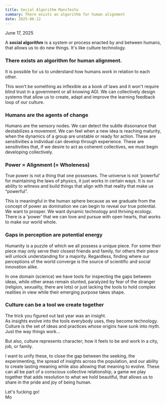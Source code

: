 ```yaml
---
title: Social Algorithm Manifesto
summary: There exists an algorithm for human alignment
date: 2025-06-12
---
```


June 17, 2025

A **social algorithm** is a system or process enacted by and between humans, that allows us to do new things. It's like culture technology. 

### There exists an algorithm for human alignment.

It is possible for us to understand how humans *work* in relation to each other.

This won't be something as inflexible as a book of laws and it won't require blind trust in a government or all knowing AGI. We can collectively design systems that allow us to create, adapt and improve the learning feedback loop of our culture.

### Humans are the agents of change

Humans are the sensory nodes. We can detect the subtle dissonance that destabilizes a movement. We can feel when a new idea is reaching maturity, when the dynamics of a group are unstable or ready for action.  These are sensitivities a individual can develop through experience. These are sensitivities that, if we desire to act as coherent collectives, we must begin developing collectively.

### Power = Alignment (= Wholeness)

True power is not a thing that one possesses. The universe is not ‘powerful’ for maintaining the laws of physics, it just works in certain ways. It is our ability to witness and build things that align with that reality that make us “powerful”. 

This is meaningful in the human sphere because as we graduate from the concept of power as domination we can begin to reveal our true potential. We want to prosper. We want dynamic technology and thriving ecology. There is a 'power' that we can love and pursue with open hearts, that works to make our world whole. 

### Gaps in perception are potential energy

Humanity is a puzzle of which we all possess a unique piece. For some their piece may only serve their closest friends and family, for others their piece will unlock understanding for a majority. Regardless, finding where our perceptions of the world converge is the source of scientific and social innovation alike. 

In one domain (science) we have tools for inspecting the gaps between ideas, while other areas remain stunted, paralyzed by fear of the stranger (religion, sexuality, there are lots) or just lacking the tools to hold complex realities in view while their emerging purpose takes shape. 

### Culture can be a tool we create together

The trick you figured out last year was an insight. <br>
As insights evolve into the tools everybody uses, they become technology. <br>
Culture is the set of ideas and practices whose origins have sunk into myth. Just the way things work...

But also, culture represents character; how it feels to be and work in a city, job, or family. 

I want to unify these, to close the gap between the seeking, the experimenting, the spread of insights across the population, and our ability to create lasting meaning while also allowing that meaning to evolve. These can all be part of a conscious collective relationship, a game we play together that adds resolution to what we hold beautiful, that allows us to share in the pride and joy of being human. 


Let's fucking go!<br>
Mo